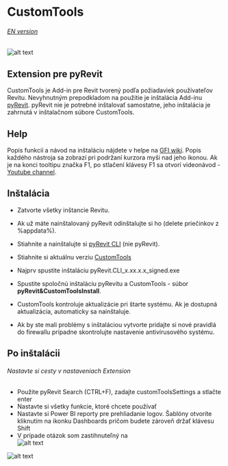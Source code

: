 # CustomTools
###### [EN version](https://bitbucket.org/davidvadkerti/customtools/src/master/README.md)
![alt text](https://static.miraheze.org/gfiwiki/b/be/CustomToolsRibbon.PNG "Custom Tools Ribbon")
## Extension pre pyRevit
CustomTools je Add-in pre Revit tvorený podľa požiadaviek používateľov Revitu. Nevyhnutným prepodkladom na použitie je inštalácia Add-inu [pyRevit](https://www.notion.so/pyRevit-bd907d6292ed4ce997c46e84b6ef67a0). pyRevit nie je potrebné inštalovať samostatne, jeho inštalácia je zahrnutá v inštalačnom súbore CustomTools. 
## Help
Popis funkcií a návod na inštaláciu nájdete v helpe na [GFI wiki](https://gfi.miraheze.org/wiki/CustomTools). Popis každého nástroja sa zobrazí pri podržaní kurzora myši nad jeho ikonou. Ak je na konci tooltipu značka F1, po stlačení klávesy F1 sa otvorí videonávod - [Youtube channel](https://www.youtube.com/channel/UC-2clftP15_4WdFUmyVWCkQ/featured).
## Inštalácia
* Zatvorte všetky inštancie Revitu.
* Ak už máte nainštalovaný pyRevit odinštalujte si ho (delete priečinkov z %appdata%).
* Stiahnite a nainštalujte si [pyRevit CLI](https://github.com/eirannejad/pyRevit/releases) (nie pyRevit).
* Stiahnite si aktuálnu verziu [CustomTools](https://bitbucket.org/davidvadkerti/customtools/downloads/?tab=tags)
* Najprv spustite inštaláciu pyRevit.CLI_x.xx.x.x_signed.exe
* Spustite spoločnú inštaláciu pyRevitu a CustomTools - súbor **pyRevit&CustomToolsInstall**.

* CustomTools kontroluje aktualizácie pri štarte systému. Ak je dostupná aktualizácia, automaticky sa nainštaluje.
* Ak by ste mali problémy s inštaláciou vytvorte pridajte si nové pravidlá do firewallu prípadne skontrolujte nastavenie antivírusového systému.
## Po inštalácii
###### Nastavte si cesty v nastaveniach Extension
* Použite pyRevit Search (CTRL+F), zadajte customToolsSettings a stlačte enter
* Nastavte si všetky funkcie, ktoré chcete používať
* Nastavte si Power BI reporty pre prehliadanie logov. Šablóny otvoríte kliknutím na ikonku Dashboards pričom budete zároveň držať klávesu Shift
* V prípade otázok som zastihnuteľný na<br>![alt text](https://static.miraheze.org/gfiwiki/a/a3/EmailAddress.png "not clickable")

![alt text](https://static.miraheze.org/gfiwiki/1/11/CustomToolsSettings.PNG "CustomToolsSettings")